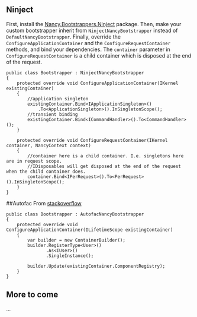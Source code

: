## Ninject

First, install the [Nancy.Bootstrappers.Ninject](http://nuget.org/packages/Nancy.Bootstrappers.Ninject) package. Then, make your custom bootstrapper inherit from `NinjectNancyBootstrapper` instead of `DefaultNancyBootstrapper`. Finally, override the `ConfigureApplicationContainer` and the `ConfigureRequestContainer` methods, and bind your dependencies. The `container` parameter in `ConfigureRequestContainer` is a child container which is disposed at the end of the request.

    public class Bootstrapper : NinjectNancyBootstrapper
    {             
        protected override void ConfigureApplicationContainer(IKernel existingContainer)
        {
            //application singleton
            existingContainer.Bind<IApplicationSingleton>()
                .To<ApplicationSingleton>().InSingletonScope();
            //transient binding
            existingContainer.Bind<ICommandHandler>().To<CommandHandler>();
        }

        protected override void ConfigureRequestContainer(IKernel container, NancyContext context)
        {
            //container here is a child container. I.e. singletons here are in request scope.
            //IDisposables will get disposed at the end of the request when the child container does.
            container.Bind<IPerRequest>().To<PerRequest>().InSingletonScope();
        }
    }

##Autofac
From [stackoverflow](https://stackoverflow.com/questions/17325840/registering-startup-class-in-nancy-using-autofac-bootstrapper/18997394#18997394)    

    public class Bootstrapper : AutofacNancyBootstrapper
    {
        protected override void ConfigureApplicationContainer(ILifetimeScope existingContainer)
        {
            var builder = new ContainerBuilder();
            builder.RegisterType<User>()
                   .As<IUser>()
                   .SingleInstance();

            builder.Update(existingContainer.ComponentRegistry);          
        }
    }
## More to come

...